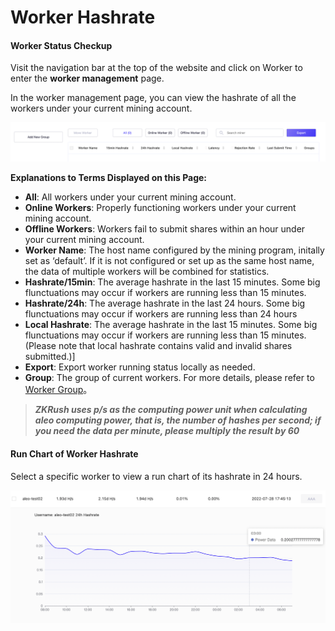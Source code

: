 # Worker Hashrate

#### Worker Status Checkup

Visit the navigation bar at the top of the website and click on Worker to enter the **worker management** page.

In the worker management page, you can view the hashrate of all the workers under your current mining account.

![worker_mngm](../_media/worker_mngm.png ':size=100%')

**Explanations to Terms Displayed on this Page:**

- **All**: All workers under your current mining account.
- **Online Workers**: Properly functioning workers under your current mining account.
- **Offline Workers**: Workers fail to submit shares within an hour under your current mining account.
- **Worker Name**: The host name configured by the mining program, initally set as ‘default’. If it is not configured or set up as the same host name, the data of multiple workers will be combined for statistics.
- **Hashrate/15min**: The average hashrate in the last 15 minutes. Some big flunctuations may occur if workers are running less than 15 minutes.
- **Hashrate/24h**: The average hashrate in the last 24 hours. Some big flunctuations may occur if workers are running less than 24 hours
- **Local Hashrate**: The average hashrate in the last 15 minutes. Some big flunctuations may occur if workers are running less than 15 minutes. (Please note that local hashrate contains valid and invalid shares submitted.)]
- **Export**: Export worker running status locally as needed.
- **Group**: The group of current workers. For more details, please refer to [Worker Group](/en/_document/miner_group)。

 > ***ZKRush uses p/s as the computing power unit when calculating aleo computing power, that is, the number of hashes per second; if you need the data per minute, please multiply the result by 60***



#### Run Chart of Worker Hashrate

Select a specific worker to view a run chart of its hashrate in 24 hours.

![alt worker_chart](../_media/worker_chart.png ':size=50%')